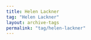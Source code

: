 ```yaml
---
title: Helen Lackner
tag: "Helen Lackner"
layout: archive-tags
permalink: "tag/helen-lackner"
---
```

